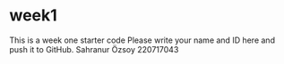 # week1
This is a week one starter code 
Please write your name and ID here and push it to GitHub.
Sahranur Özsoy 220717043
